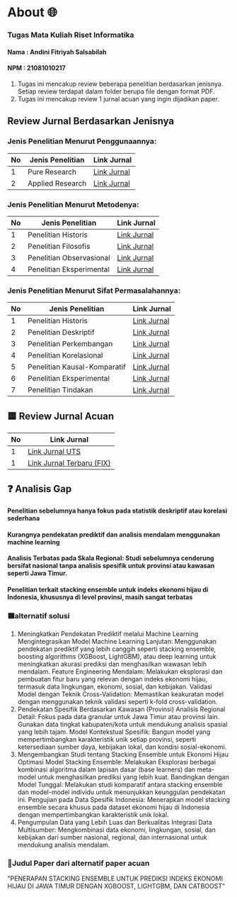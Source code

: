 
# About 🌐
### Tugas Mata Kuliah Riset Informatika
#### Nama : Andini Fitriyah Salsabilah  
#### NPM  : 21081010217

1. Tugas ini mencakup review beberapa penelitian berdasarkan jenisnya. Setiap review terdapat dalam folder berupa file dengan format PDF.
2. Tugas ini mencakup review 1 jurnal acuan yang ingin dijadikan paper.

## Review Jurnal Berdasarkan Jenisnya

### Jenis Penelitian Menurut Penggunaannya:

| No | Jenis Penelitian       | Link Jurnal                                          |
|----|-----------------------|-----------------------------------------------------|
| 1  | Pure Research         | [Link Jurnal](https://doi.org/10.1038/s41377-024-01451-z) |
| 2  | Applied Research      | [Link Jurnal](https://doi.org/10.1007/s00170-023-12864-2)  |

### Jenis Penelitian Menurut Metodenya:

| No | Jenis Penelitian       | Link Jurnal                                          |
|----|-----------------------|-----------------------------------------------------|
| 1  | Penelitian Historis   | [Link Jurnal](https://ojs.bonviewpress.com/index.php/AIA/article/view/689/580)                                     |
| 2  | Penelitian Filosofis   | [Link Jurnal](https://link.springer.com/article/10.1007/s11229-022-03999-y)                                     |
| 3  | Penelitian Observasional| [Link Jurnal](https://formative.jmir.org/2024/1/e54044/PDF)                                     |
| 4  | Penelitian Eksperimental| [Link Jurnal](https://arxiv.org/abs/2403.07183)                                     |

### Jenis Penelitian Menurut Sifat Permasalahannya:

| No | Jenis Penelitian           | Link Jurnal                                          |
|----|---------------------------|-----------------------------------------------------|
| 1  | Penelitian Historis       | [Link Jurnal](https://link.springer.com/article/10.1007/s13347-020-00405-8)                                     |
| 2  | Penelitian Deskriptif     | [Link Jurnal](https://doi.org/10.54373/imeij.v4i3.641)                                     |
| 3  | Penelitian Perkembangan   | [Link Jurnal](https://www.oarepo.org/index.php/oa/article/view/1870)                                     |
| 4  | Penelitian Korelasional   | [Link Jurnal](https://media.proquest.com/media/hms/PFT/1/KtoNW?_s=9Pu%2FkWuwB%2FVJvkKKo64rjTRNxxw%3D)                                     |
| 5  | Penelitian Kausal-Komparatif | [Link Jurnal](https://pubs.acs.org/doi/epdf/10.1021/acs.est.1c02204?ref=article_openPDF)                                  |
| 6  | Penelitian Eksperimental   | [Link Jurnal](https://doi.org/10.24929/jars.v2i1.2983)                                     |
| 7  | Penelitian Tindakan       | [Link Jurnal](https://dl.acm.org/doi/pdf/10.1145/3551624.3555285)                                     |

## 🟦 Review Jurnal Acuan

| No | Link Jurnal              |
|----|--------------------------|
| 1  | [Link Jurnal UTS](https://ieeexplore.ieee.org/document/10127792)          |
| 1  | [Link Jurnal Terbaru (FIX) ](https://www.researchgate.net/publication/376990418_Tingkat_Keseimbangan_dan_Klaster_Ekonomi_Hijau_di_Provinsi_Jawa_Timur)          |

## ❓ Analisis Gap
#### Penelitian sebelumnya hanya fokus pada statistik deskriptif atau korelasi sederhana
#### Kurangnya pendekatan prediktif dan analisis mendalam menggunakan machine learning
#### Analisis Terbatas pada Skala Regional: Studi sebelumnya cenderung bersifat nasional tanpa analisis spesifik untuk provinsi atau kawasan seperti Jawa Timur.
#### Penelitian terkait stacking ensemble untuk indeks ekonomi hijau di Indonesia, khususnya di level provinsi, masih sangat terbatas

### 🟦alternatif solusi
1. Meningkatkan Pendekatan Prediktif melalui Machine Learning
Mengintegrasikan Model Machine Learning Lanjutan: Menggunakan pendekatan prediktif yang lebih canggih seperti stacking ensemble, boosting algorithms (XGBoost, LightGBM), atau deep learning untuk meningkatkan akurasi prediksi dan menghasilkan wawasan lebih mendalam.
Feature Engineering Mendalam: Melakukan eksplorasi dan pembuatan fitur baru yang relevan dengan indeks ekonomi hijau, termasuk data lingkungan, ekonomi, sosial, dan kebijakan.
Validasi Model dengan Teknik Cross-Validation: Memastikan keakuratan model dengan menggunakan teknik validasi seperti k-fold cross-validation.
2. Pendekatan Spesifik Berdasarkan Kawasan (Provinsi)
Analisis Regional Detail: Fokus pada data granular untuk Jawa Timur atau provinsi lain. Gunakan data tingkat kabupaten/kota untuk mendukung analisis spasial yang lebih tajam.
Model Kontekstual Spesifik: Bangun model yang mempertimbangkan karakteristik unik setiap provinsi, seperti ketersediaan sumber daya, kebijakan lokal, dan kondisi sosial-ekonomi.
3. Mengembangkan Studi tentang Stacking Ensemble untuk Ekonomi Hijau
Optimasi Model Stacking Ensemble: Melakukan Eksplorasi berbagai kombinasi algoritma dalam lapisan dasar (base learners) dan meta-model untuk menghasilkan prediksi yang lebih kuat.
Bandingkan dengan Model Tunggal: Melakukan studi komparatif antara stacking ensemble dan model-model individu untuk menunjukkan keunggulan pendekatan ini.
Pengujian pada Data Spesifik Indonesia: Menerapkan model stacking ensemble secara khusus pada dataset ekonomi hijau di Indonesia dengan mempertimbangkan karakteristik unik lokal.
4. Pengumpulan Data yang Lebih Luas dan Berkualitas
Integrasi Data Multisumber: Mengkombinasi data ekonomi, lingkungan, sosial, dan kebijakan dari sumber nasional, regional, dan internasional untuk mendukung analisis mendalam.


### 🔸Judul Paper dari alternatif paper acuan
"PENERAPAN STACKING ENSEMBLE UNTUK PREDIKSI INDEKS EKONOMI HIJAU DI JAWA TIMUR DENGAN XGBOOST, LIGHTGBM, DAN CATBOOST"

